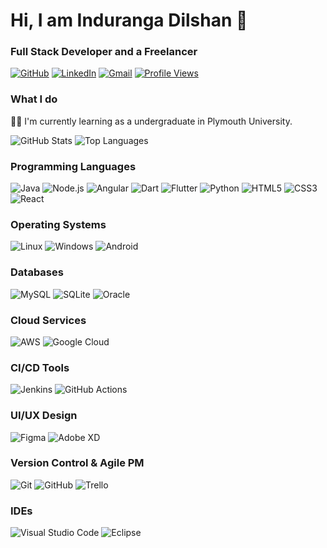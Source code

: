 # Hi, I am Induranga Dilshan 👋

### Full Stack Developer and a Freelancer

[![GitHub](https://img.shields.io/badge/GitHub-%2312100E.svg?style=flat-square&logo=github&logoColor=white)](https://github.com/Induranga2003)
[![LinkedIn](https://img.shields.io/badge/LinkedIn-blue.svg?style=flat-square&logo=linkedin)](https://linkedin.com/in/your-profile)
[![Gmail](https://img.shields.io/badge/Gmail-D14836?style=flat-square&logo=gmail&logoColor=white)](mailto:your-email@gmail.com)
[![Profile Views](https://komarev.com/ghpvc/?username=your-profile&label=Profile%20views)](https://github.com/your-profile)

### What I do
👨‍💻 I'm currently learning as a undergraduate in Plymouth University.

![GitHub Stats](https://github-readme-stats.vercel.app/api?username=your-profile&show_icons=true&theme=radical)
![Top Languages](https://github-readme-stats.vercel.app/api/top-langs/?username=your-profile&layout=compact&theme=radical)

### Programming Languages

![Java](https://img.shields.io/badge/Java-%23ED8B00.svg?style=flat-square&logo=java&logoColor=white)
![Node.js](https://img.shields.io/badge/Node.js-43853D.svg?style=flat-square&logo=node.js&logoColor=white)
![Angular](https://img.shields.io/badge/Angular-%23DD0031.svg?style=flat-square&logo=angular&logoColor=white)
![Dart](https://img.shields.io/badge/Dart-%230175C2.svg?style=flat-square&logo=dart&logoColor=white)
![Flutter](https://img.shields.io/badge/Flutter-%2302569B.svg?style=flat-square&logo=flutter&logoColor=white)
![Python](https://img.shields.io/badge/Python-3670A0?style=flat-square&logo=python&logoColor=ffdd54)
![HTML5](https://img.shields.io/badge/HTML5-%23E34F26.svg?style=flat-square&logo=html5&logoColor=white)
![CSS3](https://img.shields.io/badge/CSS3-%231572B6.svg?style=flat-square&logo=css3&logoColor=white)
![React](https://img.shields.io/badge/React-%2320232a.svg?style=flat-square&logo=react&logoColor=%2361DAFB)

### Operating Systems

![Linux](https://img.shields.io/badge/Linux-FCC624?style=flat-square&logo=linux&logoColor=black)
![Windows](https://img.shields.io/badge/Windows-0078D6?style=flat-square&logo=windows&logoColor=white)
![Android](https://img.shields.io/badge/Android-%233DDC84.svg?style=flat-square&logo=android&logoColor=white)

### Databases

![MySQL](https://img.shields.io/badge/MySQL-%2300f.svg?style=flat-square&logo=mysql&logoColor=white)
![SQLite](https://img.shields.io/badge/SQLite-%2307405e.svg?style=flat-square&logo=sqlite&logoColor=white)
![Oracle](https://img.shields.io/badge/Oracle-F80000.svg?style=flat-square&logo=oracle&logoColor=white)

### Cloud Services

![AWS](https://img.shields.io/badge/Amazon%20AWS-%23232F3E.svg?style=flat-square&logo=amazon-aws&logoColor=white)
![Google Cloud](https://img.shields.io/badge/Google%20Cloud-%234285F4.svg?style=flat-square&logo=google-cloud&logoColor=white)

### CI/CD Tools

![Jenkins](https://img.shields.io/badge/Jenkins-%232C5263.svg?style=flat-square&logo=jenkins&logoColor=white)
![GitHub Actions](https://img.shields.io/badge/GitHub%20Actions-%232671E5.svg?style=flat-square&logo=githubactions&logoColor=white)

### UI/UX Design

![Figma](https://img.shields.io/badge/Figma-%23F24E1E.svg?style=flat-square&logo=figma&logoColor=white)
![Adobe XD](https://img.shields.io/badge/Adobe%20XD-FF61F6.svg?style=flat-square&logo=adobexd&logoColor=white)

### Version Control & Agile PM

![Git](https://img.shields.io/badge/Git-%23F05033.svg?style=flat-square&logo=git&logoColor=white)
![GitHub](https://img.shields.io/badge/GitHub-%2312100E.svg?style=flat-square&logo=github&logoColor=white)
![Trello](https://img.shields.io/badge/Trello-%23026AA7.svg?style=flat-square&logo=trello&logoColor=white)

### IDEs

![Visual Studio Code](https://img.shields.io/badge/Visual%20Studio%20Code-%23007ACC.svg?style=flat-square&logo=visual-studio-code&logoColor=white)
![Eclipse](https://img.shields.io/badge/Eclipse-%232C2255.svg?style=flat-square&logo=eclipse&logoColor=white)
